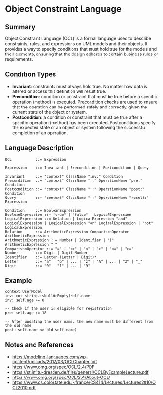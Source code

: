 # Object Constraint Language

## Summary

Object Constraint Language (OCL) is a formal language used to describe constraints, rules, and expressions on UML models and their objects. It provides a way to specify conditions that must hold true for the models and their elements, ensuring that the design adheres to certain business rules or requirements.

## Condition Types

- **Invariant**: constraints must always hold true.  No matter how data is altered or access this definition will result true.
- **Precondition**: condition or constraint that must be true before a specific operation (method) is executed. Precondition checks are used to ensure that the operation can be performed safely and correctly, given the current state of the object or system.
- **Postcondition**: a condition or constraint that must be true after a specific operation (method) has been executed. Postconditions specify the expected state of an object or system following the successful completion of an operation.

## Language Description

```ebnf
OCL           ::= Expression

Expression    ::= Invariant | Precondition | Postcondition | Query

Invariant     ::= "context" ClassName "inv:" Condition
Precondition  ::= "context" ClassName "::" OperationName "pre:" Condition
Postcondition ::= "context" ClassName "::" OperationName "post:" Condition
Query         ::= "context" ClassName "::" OperationName "result:" Expression

Condition     ::= BooleanExpression
BooleanExpression ::= "true" | "false" | LogicalExpression
LogicalExpression ::= Relation | LogicalExpression "and" LogicalExpression | LogicalExpression "or" LogicalExpression | "not" LogicalExpression
Relation      ::= ArithmeticExpression ComparisonOperator ArithmeticExpression
ArithmeticExpression ::= Number | Identifier | "(" ArithmeticExpression ")"
ComparisonOperator ::= "=" | "<>" | "<" | ">" | "<=" | ">="
Number        ::= Digit | Digit Number
Identifier    ::= Letter (Letter | Digit)*
Letter        ::= "a" | "b" | ... | "z" | "A" | ... | "Z" | "_"
Digit         ::= "0" | "1" | ... | "9"

```

## Example

```ocl
context UserModel
inv: not string.isNullOrEmpty(self.name)
inv: self.age >= 0

-- Check if the user is eligible for registration
pre: self.age >= 18

-- After updating the user name, the new name must be different from the old name
post: self.name <> old(self.name)
```


## Notes and References

- https://modeling-languages.com/wp-content/uploads/2012/03/OCLChapter.pdf
- https://www.omg.org/spec/OCL/2.4/PDF
- https://st.inf.tu-dresden.de/files/general/OCLByExampleLecture.pdf
- https://www.omg.org/spec/OCL/2.4/About-OCL/
- https://www.cs.colostate.edu/~france/CS414/Lectures/Lectures2010/OCL2010.pdf